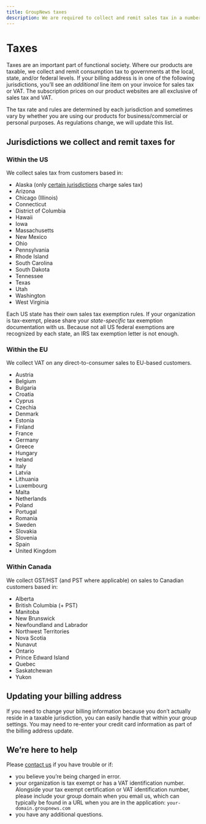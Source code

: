 ```yaml
---
title: GroupNews taxes
description: We are required to collect and remit sales tax in a number of jurisdictions.
---
```


# Taxes

Taxes are an important part of functional society. Where our products are taxable, we collect and remit consumption tax to governments at the local, state, and/or federal levels. If your billing address is in one of the following jurisdictions, you’ll see an _additional_ line item on your invoice for sales tax or VAT. The subscription prices on our product websites are all exclusive of sales tax and VAT.

The tax rate and rules are determined by each jurisdiction and sometimes vary by whether you are using our products for business/commercial or personal purposes. As regulations change, we will update this list.

## Jurisdictions we collect and remit taxes for

### Within the US

We collect sales tax from customers based in:

- Alaska (only [certain jurisdictions](https://arsstc.munirevs.com/show-page/?page=26) charge sales tax)
- Arizona
- Chicago (Illinois)
- Connecticut
- District of Columbia
- Hawaii
- Iowa
- Massachusetts
- New Mexico
- Ohio
- Pennsylvania
- Rhode Island
- South Carolina
- South Dakota
- Tennessee
- Texas
- Utah
- Washington
- West Virginia

Each US state has their own sales tax exemption rules. If your organization is tax-exempt, please share your _state-specific_ tax exemption documentation with us. Because not all US federal exemptions are recognized by each state, an IRS tax exemption letter is not enough.

### Within the EU

We collect VAT on any direct-to-consumer sales to EU-based customers.

- Austria
- Belgium
- Bulgaria
- Croatia
- Cyprus
- Czechia
- Denmark
- Estonia
- Finland
- France
- Germany
- Greece
- Hungary
- Ireland
- Italy
- Latvia
- Lithuania
- Luxembourg
- Malta
- Netherlands
- Poland
- Portugal
- Romania
- Sweden
- Slovakia
- Slovenia
- Spain
- United Kingdom

### Within Canada

We collect GST/HST (and PST where applicable) on sales to Canadian customers based in:

- Alberta
- British Columbia (+ PST)
- Manitoba
- New Brunswick
- Newfoundland and Labrador
- Northwest Territories
- Nova Scotia
- Nunavut
- Ontario
- Prince Edward Island
- Quebec
- Saskatchewan
- Yukon

## Updating your billing address

If you need to change your billing information because you don’t actually reside in a taxable jurisdiction, you can easily handle that within your group settings. You may need to re-enter your credit card information as part of the billing address update.

## We’re here to help

Please [contact us](/support) if you have trouble or if:

- you believe you’re being charged in error.
- your organization is tax exempt or has a VAT identification number. Alongside your tax exempt certification or VAT identification number, please include your group domain when you email us, which can typically be found in a URL when you are in the application: `your-domain.groupnews.com`
- you have any additional questions.
